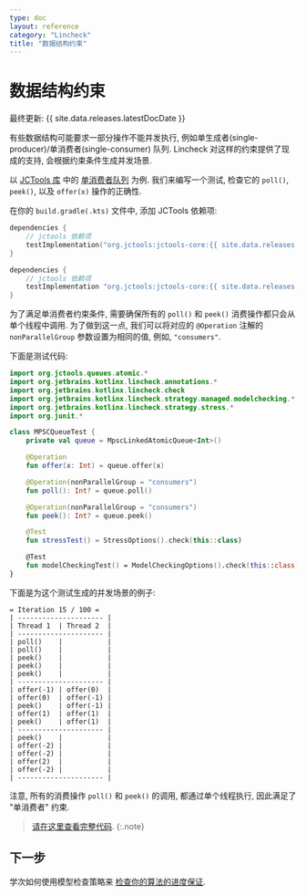 ```yaml
---
type: doc
layout: reference
category: "Lincheck"
title: "数据结构约束"
---
```


# 数据结构约束

最终更新: {{ site.data.releases.latestDocDate }}

有些数据结构可能要求一部分操作不能并发执行, 例如单生成者(single-producer)/单消费者(single-consumer) 队列.
Lincheck 对这样的约束提供了现成的支持, 会根据约束条件生成并发场景.

以 [JCTools 库](https://github.com/JCTools/JCTools) 中的
[单消费者队列](https://github.com/JCTools/JCTools/blob/66e6cbc9b88e1440a597c803b7df9bd1d60219f6/jctools-core/src/main/java/org/jctools/queues/atomic/MpscLinkedAtomicQueue.java) 为例.
我们来编写一个测试, 检查它的 `poll()`, `peek()`, 以及 `offer(x)` 操作的正确性.

在你的 `build.gradle(.kts)` 文件中, 添加 JCTools 依赖项:

   <div class="multi-language-sample" data-lang="kotlin">
   <div class="sample" markdown="1" mode="kotlin" theme="idea" data-lang="kotlin" data-highlight-only>

   ```kotlin
   dependencies {
       // jctools 依赖项
       testImplementation("org.jctools:jctools-core:{{ site.data.releases.jctoolsVersion }}")
   }
   ```

   </div>
   </div>

   <div class="multi-language-sample" data-lang="groovy">
   <div class="sample" markdown="1" mode="groovy" theme="idea" data-lang="groovy">

   ```groovy
   dependencies {
       // jctools 依赖项
       testImplementation "org.jctools:jctools-core:{{ site.data.releases.jctoolsVersion }}"
   }
   ```

   </div>
   </div>

为了满足单消费者约束条件, 需要确保所有的 `poll()` 和 `peek()` 消费操作都只会从单个线程中调用.
为了做到这一点, 我们可以将对应的 `@Operation` 注解的 `nonParallelGroup` 参数设置为相同的值, 例如, `"consumers"`.

下面是测试代码:

```kotlin
import org.jctools.queues.atomic.*
import org.jetbrains.kotlinx.lincheck.annotations.*
import org.jetbrains.kotlinx.lincheck.check
import org.jetbrains.kotlinx.lincheck.strategy.managed.modelchecking.*
import org.jetbrains.kotlinx.lincheck.strategy.stress.*
import org.junit.*

class MPSCQueueTest {
    private val queue = MpscLinkedAtomicQueue<Int>()

    @Operation
    fun offer(x: Int) = queue.offer(x)

    @Operation(nonParallelGroup = "consumers") 
    fun poll(): Int? = queue.poll()

    @Operation(nonParallelGroup = "consumers")
    fun peek(): Int? = queue.peek()

    @Test
    fun stressTest() = StressOptions().check(this::class)

    @Test
    fun modelCheckingTest() = ModelCheckingOptions().check(this::class)
}
```

下面是为这个测试生成的并发场景的例子:

```text
= Iteration 15 / 100 =
| --------------------- |
| Thread 1  | Thread 2  |
| --------------------- |
| poll()    |           |
| poll()    |           |
| peek()    |           |
| peek()    |           |
| peek()    |           |
| --------------------- |
| offer(-1) | offer(0)  |
| offer(0)  | offer(-1) |
| peek()    | offer(-1) |
| offer(1)  | offer(1)  |
| peek()    | offer(1)  |
| --------------------- |
| peek()    |           |
| offer(-2) |           |
| offer(-2) |           |
| offer(2)  |           |
| offer(-2) |           |
| --------------------- |
```

注意, 所有的消费操作 `poll()` 和 `peek()` 的调用, 都通过单个线程执行, 因此满足了 "单消费者" 约束.

> [请在这里查看完整代码](https://github.com/Kotlin/kotlinx-lincheck/blob/guide/src/jvm/test/org/jetbrains/kotlinx/lincheck/test/guide/MPSCQueueTest.kt).
{:.note}

## 下一步

学次如何使用模型检查策略来 [检查你的算法的进度保证](progress-guarantees.html).
